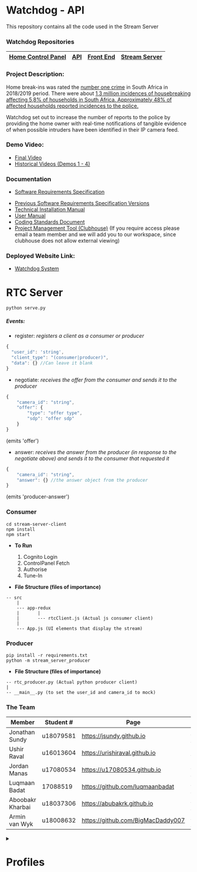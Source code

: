 # Watchdog - API

This repository contains all the code used in the Stream Server

### Watchdog Repositories
|[Home Control Panel](https://github.com/COS301-SE-2020/Watchdog)|[API](https://github.com/COS301-SE-2020/Watchdog-API)|[Front End](https://github.com/COS301-SE-2020/Watchdog-FrontEnd)|[Stream Server](https://github.com/COS301-SE-2020/Watchdog-Stream-Server)|
|---|---|---|---|

### Project Description:

Home break-ins was rated the [number one crime]( http://www.statssa.gov.za/publications/P0341/P03412018.pdf) in South Africa in 2018/2019 period. There were about [1,3 million incidences of housebreaking affecting 5,8% of households in South Africa. Approximately 48% of affected households reported incidences to the police.](http://www.statssa.gov.za/?p=12614)

Watchdog set out to increase the number of reports to the police by providing the home owner with real-time notifications of tangible evidence of when possible intruders have been identified in their IP camera feed.

### Demo Video:

- [Final Video](https://drive.google.com/file/d/15BOKbUff2tXljDJHYg8ci3lUo8_TI62d/view?usp=sharing)
- [Historical Videos (Demos 1 - 4)](https://drive.google.com/drive/folders/1TFAV01fuNiOemhhsoZSnsPsCSRcAZkSn?usp=sharing)

### Documentation

* [Software Requirements Specification](https://drive.google.com/file/d/1D6Jx3BDj6xvC9bDXCHUg7lry4IerSvTl/view)

- [Previous Software Requirements Specification Versions](https://drive.google.com/drive/folders/1g7gR9nS8uDv7q-Nas4mgqkys7NiExaZ3?usp=sharing)
- [Technical Installation Manual](https://drive.google.com/file/d/1RbIdqNwSCoAh9eayC3P642kQt1qZFQ-0/view?usp=sharing)
- [User Manual](https://drive.google.com/file/d/1FnLfaTkhfTK44cwfXVDfh9R2VatEGOh5/view?usp=sharing)
- [Coding Standards Document](https://drive.google.com/file/d/1X4IsmHWHwBjvmg1aaUua1HiC6rs6w5pO/view?usp=sharing)
- [Project Management Tool (Clubhouse)](https://app.clubhouse.io/lynksolutions/stories) (If you require access please email a team member and we will add you to our workspace, since clubhouse does not allow external viewing)


### Deployed Website Link:
- [Watchdog System](https://lynksolutions.watchdog.thematthew.me)

# RTC Server

```shell script
python serve.py
```

##### Events:

- register: *registers a client as a consumer or producer*
```javascript
{
  "user_id": 'string',
  "client_type": "(consumer|producer)",
  "data": {} //Can leave it blank
}
```

- negotiate: *receives the offer from the consumer and sends it to the producer*
```javascript
{
    "camera_id": "string",
    "offer": {
        "type": "offer type",
        "sdp": "offer sdp"
    }
}
```
(emits 'offer')

- answer: *receives the answer from the producer (in response to the negotiate above) and sends it to the consumer that requested it*
```javascript
{
    "camera_id": "string",
    "answer": {} //the answer object from the producer
}
```
(emits 'producer-answer')

### Consumer

```shell script
cd stream-server-client
npm install
npm start
```

- **To Run**
    1. Cognito Login
    2. ControlPanel Fetch
    3. Authorise
    4. Tune-In

- **File Structure (files of importance)**
```
-- src
    |
    --- app-redux
    |       |
    |       --- rtcClient.js (Actual js consumer client)
    |
    --- App.js (UI elements that display the stream)
```

### Producer

```shell script
pip install -r requirements.txt
python -m stream_server_producer
```

- **File Structure (files of importance)**

```
-- rtc_producer.py (Actual python producer client)
|
-- __main__.py (to set the user_id and camera_id to mock)
```

### The Team

|Member|Student #|Page|LinkedIn|
|------|---------|----|--------|
| Jonathan Sundy   | u18079581 | <https://jsundy.github.io>          | <https://www.linkedin.com/in/jonathen-sundy-79b33b168/>     |
| Ushir Raval      | u16013604 | <https://urishiraval.github.io>     | <https://www.linkedin.com/in/unraval/>                      |
|Jordan Manas|u17080534|<https://u17080534.github.io>|<https://www.linkedin.com/in/jordan-manas-b822651aa/>|
| Luqmaan Badat    | 17088519  | https://github.com/luqmaanbadat     | <https://www.linkedin.com/in/luqmaan-badat/>                |
| Aboobakr Kharbai | u18037306 | <https://abubakrk.github.io>        | <https://www.linkedin.com/in/aboobacker-kharbai-7a94961a9/> |
|Armin van Wyk|u18008632|<https://github.com/BigMacDaddy007>|<https://www.linkedin.com/in/armin-van-wyk-b714931a9/>|

<details>
<summary>
<h1>Profiles</h1>
</summary>
##### Jonathan Sundy

I have been exposed to an event-driven system that adopted modern cloud architecture that was hosted on Heroku and used a subset of AWS. I will use this knowledge gained to pioneer the system to be loosely coupled that promotes independent events triggering different parts of the system. Hence, I am certain that I will be of great value to the development of the serverless architecture. I am not too coherent with AWS but am motivated and inspired to expand my knowledge!

##### Ushir Raval

My exposure varies greatly from desktop applications to web based technologies, all in mostly a corporate “fintech” focused development environment. My skillset ranges from python development to web-based desktop applications using full stack technologies and my personal motto is “measure twice, cut once”. I prize scalable, robust and portable code above all else and intend to primarily contribute to the integration of various technologies such as the front-end to back-end communication etcetera.

##### Jordan Manas

An avid student of the numerous fields found within Computer Science, with a concentration in the field of Artificial Intelligence. Also being well-versed in Web Development, I recognize that I am capable of fulfilling important roles in the given project. I have experience in developing projects that use almost all of the proposed technologies and am very confident that our final product will be one of quality.

##### Luqmaan Badat

I am a final year computer science student. I am adaptable, reliable and keen to learn new programming technologies. My interests are software engineering, artificial intelligence and web development. My skills range include web development, full stack development, Java development and using full stack development technologies like docker and circleci. I’ve been exposed to and worked on cloud-based solutions in the medical field. 

##### Aboobakr Kharbai

My exposure ranges between desktop applications and web-based technologies. I am very reliable as well as trustworthy. I have a broad range of experience in backend development which includes database management systems, as well as experience in java development. I am one who is always steadfast in deadlines set out and will do anything in my capacity to ensure the work done is before the deadline and also of an industry standard.

##### Armin van Wyk

I have been involved in a multitude of projects inside and outside of the EBIT faculty. I have particular interest in front-end multimedia design to back-end REST API and hosting tasks. I have familiarity in databases both with and without SQ. I can use these skills in the request handling and data handling of our projects and ensure validated, clean and lightweight data.

</details>
